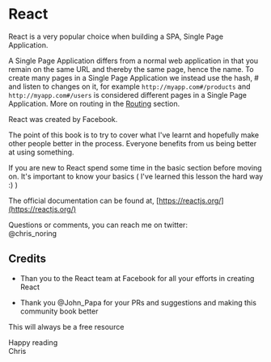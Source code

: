 # React

React is a very popular choice when building a SPA, Single Page Application.

A Single Page Application differs from a normal web application in that you remain on the same URL and thereby the same page, hence the name. To create many pages in a Single Page Application we instead use the hash, \# and listen to changes on it, for example `http://myapp.com#/products` and `http://myapp.com#/users` is considered different pages in a Single Page Application. More on routing in the [Routing](/routing/core-concepts.md) section.

React was created by Facebook.

The point of this book is to try to cover what I've learnt and hopefully make other people better in the process. Everyone benefits from us being better at using something.

If you are new to React spend some time in the basic section before moving on. It's important to know your basics \( I've learned this lesson the hard way :\) \)

The official documentation can be found at, [https://reactjs.org/](https://reactjs.org/)

Questions or comments, you can reach me on twitter:  
@chris\_noring



## Credits

* Than you to the React team at Facebook for all your efforts in creating React

* Thank you @John\_Papa for your PRs and suggestions and making this community book better



This will always be a free resource



Happy reading  
Chris

